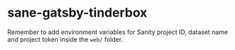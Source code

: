 # sane-gatsby-tinderbox

Remember to add environment variables for Sanity project ID, dataset name and project token inside the `web/` folder.
